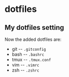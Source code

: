 # dotfiles
My dotfiles setting
---
Now the added dotfiles are:
* git -- `.gitconfig`
* bash -- `.bashrc`
* tmux -- `.tmux.conf`
* vim -- `.vimrc`
* zsh -- `.zshrc`
